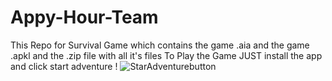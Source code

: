 # Appy-Hour-Team
This Repo for Survival Game which contains the game .aia and the game .apkl and the .zip file with all it's files
To Play the Game JUST install the app and click start adventure !
![StarAdventurebutton](https://github.com/ahmedsamehsalah1/Appy-Hour-Team/assets/157144454/ea5c0c0a-2049-4d9e-b913-a175da36376a)
